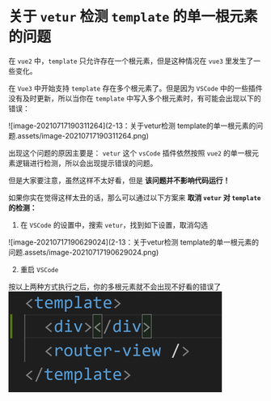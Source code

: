 # 关于 `vetur` 检测 `template` 的单一根元素的问题

在 `vue2` 中，`template` 只允许存在一个根元素，但是这种情况在 `vue3` 里发生了一些变化。

在 `Vue3` 中开始支持 `template` 存在多个根元素了。但是因为 `VSCode` 中的一些插件没有及时更新，所以当你在 `template` 中写入多个根元素时，有可能会出现以下的错误：

![image-20210717190311264](2-13：关于vetur检测 template的单一根元素的问题.assets/image-20210717190311264.png)

出现这个问题的原因主要是： `vetur` 这个 `vsCode` 插件依然按照 `vue2` 的单一根元素逻辑进行检测，所以会出现提示错误的问题。

但是大家要注意，虽然这样不太好看，但是 **该问题并不影响代码运行！**

如果你实在觉得这样太丑的话，那么可以通过以下方案来 **取消 `vetur` 对 `template` 的检测：** 

1. 在 `VSCode`  的设置中，搜索 `vetur`，找到如下设置，取消勾选

![image-20210717190629024](2-13：关于vetur检测 template的单一根元素的问题.assets/image-20210717190629024.png)

2. 重启 `VSCode`

按以上两种方式执行之后，你的多根元素就不会出现不好看的错误了
<img src="2-13：关于vetur检测 template的单一根元素的问题.assets/image-20210910092410872.png" alt="image-20210910092410872" style="zoom:50%;" />
